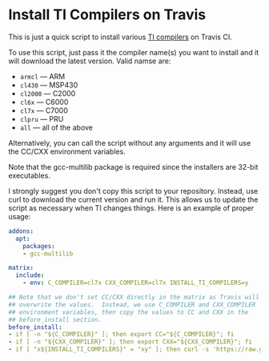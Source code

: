 # Install TI Compilers on Travis

This is just a quick script to install various [TI
compilers](https://www.ti.com/tool/TI-CGT) on Travis CI.

To use this script, just pass it the compiler name(s) you want to
install and it will download the latest version.  Valid namse are:

 * `armcl` — ARM
 * `cl430` — MSP430
 * `cl2000` — C2000
 * `cl6x` — C6000
 * `cl7x` — C7000
 * `clpru` — PRU
 * `all` — all of the above

Alternatively, you can call the script without any arguments and it
will use the CC/CXX environment variables.

Note that the gcc-multilib package is required since the installers
are 32-bit executables.

I strongly suggest you don't copy this script to your repository.
Instead, use curl to download the current version and run it.  This
allows us to update the script as necessary when TI changes things.
Here is an example of proper usage:

```yml
addons:
  apt:
    packages:
    - gcc-multilib

matrix:
  include:
    - env: C_COMPILER=cl7x CXX_COMPILER=cl7x INSTALL_TI_COMPILERS=y

## Note that we don't set CC/CXX directly in the matrix as Travis will
## overwrite the values.  Instead, we use C_COMPILER and CXX_COMPILER
## environment variables, then copy the values to CC and CXX in the
## before_install section.
before_install:
- if [ -n "${C_COMPILER}" ]; then export CC="${C_COMPILER}"; fi
- if [ -n "${CXX_COMPILER}" ]; then export CXX="${CXX_COMPILER}"; fi
- if [ "x${INSTALL_TI_COMPILERS}" = "xy" ]; then curl -s 'https://raw.githubusercontent.com/nemequ/ti-compiler-install-travis/master/ti-cgt-install.sh' | /bin/sh; fi
```
